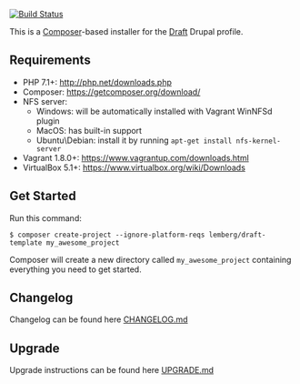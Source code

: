 [![Build Status](https://travis-ci.org/lemberg/draft-template.svg?branch=1.8.0)](https://travis-ci.org/lemberg/draft-template)

This is a [Composer](https://getcomposer.org)-based installer for the [Draft](https://github.com/lemberg/draft) Drupal profile.

## Requirements

- PHP 7.1+: http://php.net/downloads.php
- Composer: https://getcomposer.org/download/
- NFS server:
  * Windows: will be automatically installed with Vagrant WinNFSd plugin
  * MacOS: has built-in support
  * Ubuntu\Debian: install it by running `apt-get install nfs-kernel-server`
- Vagrant 1.8.0+: https://www.vagrantup.com/downloads.html
- VirtualBox 5.1+: https://www.virtualbox.org/wiki/Downloads

## Get Started

Run this command:

```
$ composer create-project --ignore-platform-reqs lemberg/draft-template my_awesome_project
```

Composer will create a new directory called `my_awesome_project` containing everything you need to get started.

## Changelog

Changelog can be found here [CHANGELOG.md](CHANGELOG.md)

## Upgrade

Upgrade instructions can be found here [UPGRADE.md](/UPGRADE.md)

